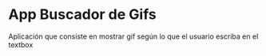 # App Buscador de Gifs

Aplicación que consiste en mostrar gif según lo que el usuario escriba en el textbox
